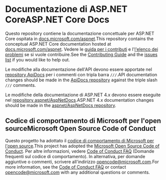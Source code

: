 # <a name="aspnet-core-docs"></a><span data-ttu-id="839f4-101">Documentazione di ASP.NET Core</span><span class="sxs-lookup"><span data-stu-id="839f4-101">ASP.NET Core Docs</span></span>

<span data-ttu-id="839f4-102">Questo repository contiene la documentazione concettuale per ASP.NET Core ospitata in [docs.microsoft.com/aspnet](https://docs.microsoft.com/aspnet).</span><span class="sxs-lookup"><span data-stu-id="839f4-102">This repository contains the conceptual ASP.NET Core documentation hosted at [docs.microsoft.com/aspnet](https://docs.microsoft.com/aspnet).</span></span> <span data-ttu-id="839f4-103">Vedere le [guida per i contributi](CONTRIBUTING.md) e l'[l'elenco dei problemi](https://github.com/aspnet/Docs/issues) se si vuole contribuire.</span><span class="sxs-lookup"><span data-stu-id="839f4-103">See the [Contributing Guide](CONTRIBUTING.md) and the [issues list](https://github.com/aspnet/Docs/issues) if you would like to help out.</span></span>

<span data-ttu-id="839f4-104">Le modifiche alla documentazione dell'API devono essere apportate nel [repository ApiDocs](https://github.com/aspnet/ApiDocs) per i commenti con tripla barra `///`.</span><span class="sxs-lookup"><span data-stu-id="839f4-104">API documentation changes should be made in the [ApiDocs repository](https://github.com/aspnet/ApiDocs) against the triple slash `///` comments.</span></span>

<span data-ttu-id="839f4-105">Le modifiche della documentazione di ASP.NET 4.x devono essere eseguite nel [repository aspnet/AspNetDocs](https://github.com/aspnet/AspNetDocs).</span><span class="sxs-lookup"><span data-stu-id="839f4-105">ASP.NET 4.x documentation changes should be made in the [aspnet/AspNetDocs repository](https://github.com/aspnet/AspNetDocs).</span></span>

## <a name="microsoft-open-source-code-of-conduct"></a><span data-ttu-id="839f4-106">Codice di comportamento di Microsoft per l'open source</span><span class="sxs-lookup"><span data-stu-id="839f4-106">Microsoft Open Source Code of Conduct</span></span>

<span data-ttu-id="839f4-107">Questo progetto ha adottato il [codice di comportamento di Microsoft per l'open source](https://opensource.microsoft.com/codeofconduct/).</span><span class="sxs-lookup"><span data-stu-id="839f4-107">This project has adopted the [Microsoft Open Source Code of Conduct](https://opensource.microsoft.com/codeofconduct/).</span></span>
<span data-ttu-id="839f4-108">Per altre informazioni, vedere [Code of Conduct FAQ](https://opensource.microsoft.com/codeofconduct/faq/) (Domande frequenti sul codice di comportamento). In alternativa, per domande aggiuntive o commenti, scrivere all'indirizzo [opencode@microsoft.com](mailto:opencode@microsoft.com).</span><span class="sxs-lookup"><span data-stu-id="839f4-108">For more information, see the [Code of Conduct FAQ](https://opensource.microsoft.com/codeofconduct/faq/) or contact [opencode@microsoft.com](mailto:opencode@microsoft.com) with any additional questions or comments.</span></span>
